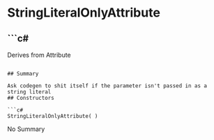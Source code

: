 # StringLiteralOnlyAttribute

## ```c#
Derives from Attribute
```

## Summary

Ask codegen to shit itself if the parameter isn't passed in as a string literal
## Constructors

```c#
StringLiteralOnlyAttribute( ) 
```
No Summary
